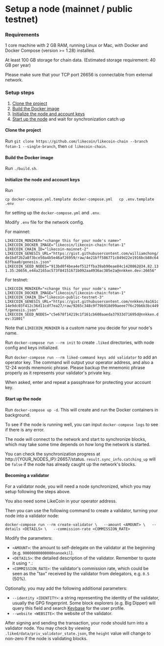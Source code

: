 # Setup a node \(mainnet / public testnet\)

### Requirements

1 core machine with 2 GB RAM, running Linux or Mac, with Docker and Docker Compose \(version &gt;= 1.28\) installed.

At least 100 GB storage for chain data. \(Estimated storage requirement: 40 GB per year\)

Please make sure that your TCP port 26656 is connectable from external network.

### Setup steps

1. [Clone the project](https://github.com/likecoin/likecoin-chain/wiki/Setup-LikeCoin-chain-mainnet-node#clone-the-project)
2. [Build the Docker image](https://github.com/likecoin/likecoin-chain/wiki/Setup-LikeCoin-chain-mainnet-node#build-the-docker-image)
3. [Initialize the node and account keys](https://github.com/likecoin/likecoin-chain/wiki/Setup-LikeCoin-chain-mainnet-node#initialize-the-node-and-account-keys)
4. [Start up the node](https://github.com/likecoin/likecoin-chain/wiki/Setup-LikeCoin-chain-mainnet-node#start-up-the-node) and wait for synchronization catch up

#### Clone the project

Run `git clone https://github.com/likecoin/likecoin-chain --branch fotan-1 --single-branch`, then `cd likecoin-chain`.

#### Build the Docker image

Run `./build.sh`.

#### Initialize the node and account keys

Run

`cp docker-compose.yml.template docker-compose.yml  
cp .env.template .env`

for setting up the `docker-compose.yml` and `.env`.

Modify `.env` file for the network config.

For mainnet:

`LIKECOIN_MONIKER="<change this for your node's name>"  
LIKECOIN_DOCKER_IMAGE="likecoin/likecoin-chain:fotan-1"  
LIKECOIN_CHAIN_ID="likecoin-mainnet-2"  
LIKECOIN_GENESIS_URL="https://gist.githubusercontent.com/williamchong/de1bdf2b2a8f3bce50a4b5e46af26959/raw/4e21bff586771c849d22e1916bcb88c6463fbaa0/genesis.json"  
LIKECOIN_SEED_NODES="913bd0f4bea4ef512ffba39ab90eae84c1420862@34.82.131.35:26656,e44a2165ac573f84151671b092aa4936ac305e2a@nnkken.dev:26656"`

For testnet:

`LIKECOIN_MONIKER="<change this for your node's name>"  
LIKECOIN_DOCKER_IMAGE="likecoin/likecoin-chain:fotan-1"  
LIKECOIN_CHAIN_ID="likecoin-public-testnet-3"  
LIKECOIN_GENESIS_URL="https://gist.githubusercontent.com/nnkken/4a161c14e9dc03f412c36d11cdf7ea27/raw/9265c348c9f79b918d99aeee7f6c29b6b3bc449f/genesis.json"  
LIKECOIN_SEED_NODES="c5e678f14219c1f161cb608aaeda37933d71695d@nnkken.dev:31801"`

Note that `LIKECOIN_MONIKER` is a custom name you decide for your node's name.

Run `docker-compose run --rm init` to create `.liked` directories, with node config and keys initialized.

Run `docker-compose run --rm liked-command keys add validator` to add an operator key. The command will output your operator address, and also a 12-24 words mnemonic phrase. Please backup the mnemonic phrase properly as it represents your validator's private key.

When asked, enter and repeat a passphrase for protecting your account key.

#### Start up the node

Run `docker-compose up -d`. This will create and run the Docker containers in background.

To see if the node is running well, you can input `docker-compose logs` to see if there is any error.

The node will connect to the network and start to synchronize blocks, which may take some time depends on how long the network is started.

You can check the synchronization progress at http://{YOUR\_NODES\_IP}:26657/status. `result.sync_info.catching_up` will be `false` if the node has already caught up the network's blocks.

#### Becoming a validator

For a validator node, you will need a node synchronized, which you may setup following the steps above.

You also need some LikeCoin in your operator address.

Then you can use the following command to create a validator, turning your node into a validator node:

`docker-compose run --rm create-validator \  
    --amount <AMOUNT> \  
    --details <DETAILS> \  
    --commission-rate <COMMISSION_RATE>`

Modify the parameters:

* `<AMOUNT>`: the amount to self-delegate on the validator at the beginning \(e.g. `90000000000000nanoekil`\).
* `<DETAILS>`: the detailed description of the validator. Remember to quote it using `"`.:
* `<COMMISSION_RATE>`: the validator's commission rate, which could be seen as the "tax" received by the validator from delegators, e.g. `0.5` \(50%\).

Optionally, you may add the following additional parameters:

* `--identity <IDENTITY>`: a string representing the identity of the validator, usually the GPG fingerprint. Some block explorers \(e.g. Big Dipper\) will query this field and search [Keybase](https://keybase.io/) for the user profile.
* `--website <WEBSITE>`: the website of the validator.

After signing and sending the transaction, your node should turn into a validator node. You may check by viewing `.liked/data/priv_validator_state.json`, the `height` value will change to non-zero if the node is validating blocks.

